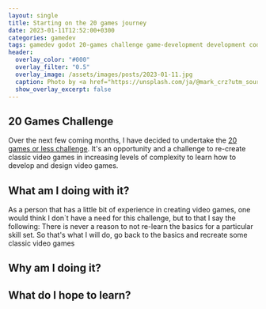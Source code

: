 ```yaml
---
layout: single
title: Starting on the 20 games journey
date: 2023-01-11T12:52:00+0300
categories: gamedev
tags: gamedev godot 20-games challenge game-development development coding
header:
  overlay_color: "#000"
  overlay_filter: "0.5"
  overlay_image: /assets/images/posts/2023-01-11.jpg
  caption: Photo by <a href="https://unsplash.com/ja/@mark_crz?utm_source=unsplash&utm_medium=referral&utm_content=creditCopyText">Mark Cruz</a> on <a href="https://unsplash.com/photos/VW2oU66mwbc?utm_source=unsplash&utm_medium=referral&utm_content=creditCopyText">Unsplash</a>
  show_overlay_excerpt: false
---
```


## 20 Games Challenge

Over the next few coming months, I have decided to undertake the [20 games or less challenge](https://20_games_challenge.gitlab.io). It's an opportunity and a challenge to re-create classic video games in increasing levels of complexity to learn how to develop and design video games.

## What am I doing with it?

As a person that has a little bit of experience in creating video games, one would think I don`t have a need for this challenge, but to that I say the following: There is never a reason to not re-learn the basics for a particular skill set. So that's what I will do, go back to the basics and recreate some classic video games

## Why am I doing it?

## What do I hope to learn?
